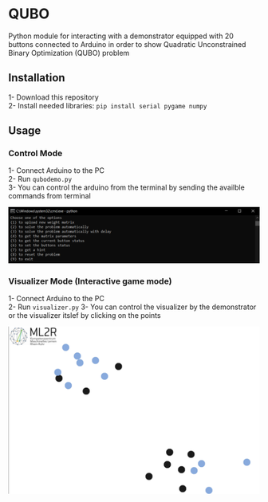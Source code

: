 # QUBO 
Python module for interacting with a demonstrator equipped with 20 buttons connected to Arduino in order to show Quadratic Unconstrained Binary Optimization (QUBO) problem 


## Installation
1- Download this repository  
2- Install needed libraries: `pip install serial pygame numpy`   



## Usage 
### Control Mode 
1- Connect Arduino to the PC   
2- Run `qubodemo.py`  
3- You can control the arduino from the terminal by sending the availble commands from terminal  
  
  
![alt text](https://github.com/Abdulaaty/qubo/blob/main/images/cmd_screenshot.png?raw=true)

### Visualizer Mode (Interactive game mode)
1- Connect Arduino to the PC   
2- Run `visualizer.py` 
3- You can control the visualizer by the demonstrator or the visualizer itslef by clicking on the points

![alt text](https://github.com/Abdulaaty/qubo/blob/main/images/visualizer_screenshot.png?raw=true)





